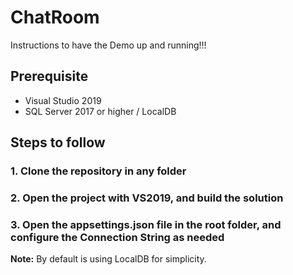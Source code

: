 # ChatRoom
Instructions to have the Demo up and running!!!

## Prerequisite

- Visual Studio 2019
- SQL Server 2017 or higher / LocalDB

## Steps to follow

### 1. Clone the repository in any folder

### 2. Open the project with VS2019, and build the solution

### 3. Open the appsettings.json file in the root folder, and configure the Connection String as needed
**Note:** By default is using LocalDB for simplicity.



